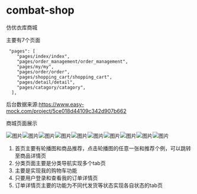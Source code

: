# combat-shop
仿优衣库商城

主要有7个页面

```
 "pages": [
    "pages/index/index",
    "pages/order_management/order_management",
    "pages/my/my",
    "pages/order/order",
    "pages/shopping_cart/shopping_cart",
    "pages/detail/detail",
    "pages/catagory/catagory",
  ],
```
后台数据来源:https://www.easy-mock.com/project/5ce018d44109c342d907b662

商城页面展示


![图片](https://raw.githubusercontent.com/rainyGLC/combat-shop/master/images/28.png)![图片](https://raw.githubusercontent.com/rainyGLC/combat-shop/master/images/29.png)![图片](https://raw.githubusercontent.com/rainyGLC/combat-shop/master/images/30.png)![图片](https://raw.githubusercontent.com/rainyGLC/combat-shop/master/images/31.png)![图片](https://raw.githubusercontent.com/rainyGLC/combat-shop/master/images/32.png)![图片](https://raw.githubusercontent.com/rainyGLC/combat-shop/master/images/33.png)![图片](https://raw.githubusercontent.com/rainyGLC/combat-shop/master/images/34.png)![图片](https://raw.githubusercontent.com/rainyGLC/combat-shop/master/images/35.png)![图片](https://raw.githubusercontent.com/rainyGLC/combat-shop/master/images/36.png)![图片](https://raw.githubusercontent.com/rainyGLC/combat-shop/master/images/37.png)

1. 首页主要有轮播图和商品推荐，点击轮播图的任意一张和推荐个例，可以跳转至商品详情页
2. 分类页面主要是分类导航实现多个tab页
3. 主要是实现我的购物车功能
4. 只要用户登录和查看我的订单详情页
5. 订单详情页主要的功能为不同代发货等状态实现各自状态的tab页